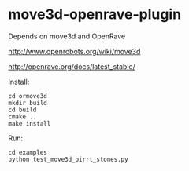 move3d-openrave-plugin
==============

Depends on move3d and OpenRave

http://www.openrobots.org/wiki/move3d

http://openrave.org/docs/latest_stable/


Install:

    cd ormove3d
    mkdir build
    cd build
    cmake ..
    make install
    
Run:
    
    cd examples
    python test_move3d_birrt_stones.py
    
